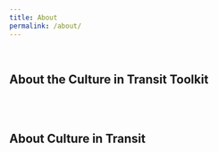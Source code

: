 ```yaml
---
title: About
permalink: /about/
---
```


<a name="top"></a>
<br/>

## <a name="About the Culture in Transit Toolkit"></a>About the Culture in Transit Toolkit
<br/>
<br/>

## <a name="About Culture in Transit"></a>About Culture in Transit
